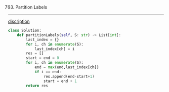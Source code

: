 763. Partition Labels
----


[discription](https://leetcode.com/problems/partition-labels/)


```python
class Solution:
    def partitionLabels(self, S: str) -> List[int]:
        last_index = {}
        for i, ch in enumerate(S):
            last_index[ch] = i
        res = []
        start = end = 0
        for i, ch in enumerate(S):
            end = max(end,last_index[ch])
            if i == end:
                res.append(end-start+1)
                start = end + 1
        return res
```
